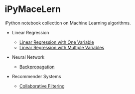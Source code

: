 <h1>iPyMaceLern</h1>

iPython notebook collection on Machine Learning algorithms.

* Linear Regression
  * [Linear Regression with One Variable](http://nbviewer.ipython.org/github/ekaakurniawan/iPyMaceLern/blob/master/W1/Linear%20Regression%20With%20One%20Variable.ipynb)
  * [Linear Regression with Multiple Variables](http://nbviewer.ipython.org/github/ekaakurniawan/iPyMaceLern/blob/master/W2/Linear%20Regression%20With%20Multiple%20Variables.ipynb)

* Neural Network
  * [Backpropagation](http://nbviewer.ipython.org/github/ekaakurniawan/iPyMaceLern/blob/master/W4_5/Neural%20Networks.ipynb)

* Recommender Systems
  * [Collaborative Filtering](http://nbviewer.ipython.org/github/ekaakurniawan/iPyMaceLern/blob/master/W9/Collaborative%20Filtering.ipynb)
